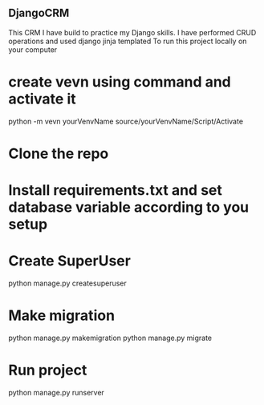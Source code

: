 ## DjangoCRM
This CRM I have build to practice my Django skills.
I have performed CRUD operations and used django jinja templated
To run this project locally on your computer

# create vevn using command and activate it
 python -m vevn yourVenvName
 source/yourVenvName/Script/Activate

# Clone the repo
# Install requirements.txt and set database variable according to you setup
# Create SuperUser
 python manage.py createsuperuser
# Make migration
python manage.py makemigration
python manage.py migrate
# Run project
python manage.py runserver
